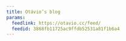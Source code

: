 ```yaml
---
title: Otávio’s blog
params:
  feedlink: https://otavio.cc/feed/
  feedid: 3868fb11725ac9ffdb52531a81f1b6a4
---
```

